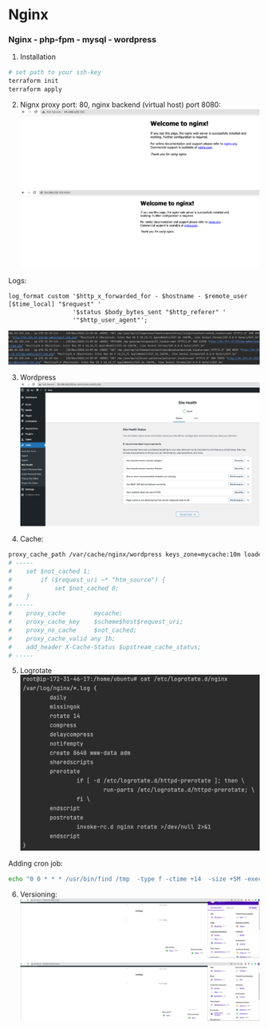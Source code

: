 # Nginx

### Nginx - php-fpm - mysql - wordpress

1. Installation 
```bash
# set path to your ssh-key
terraform init
terraform apply
```

2. Nignx proxy port: 80, nginx backend (virtual host) port 8080:
![img.png](img.png)  
![img_1.png](images/img_1.png)  


Logs:  
```
log_format custom '$http_x_forwarded_for - $hostname - $remote_user [$time_local] "$request" '
                  '$status $body_bytes_sent "$http_referer" '
                  '"$http_user_agent"';
```
![img_2.png](images/img_2.png)  

3. Wordpress  
![img_3.png](images/img_3.png)  

4. Cache:  
```bash
proxy_cache_path /var/cache/nginx/wordpress keys_zone=mycache:10m loader_threshold=300 loader_files=200;
# -----
#    set $not_cached 1;
#        if ($request_uri ~* "htm_source") {
#            set $not_cached 0;
#    } 
# -----
#    proxy_cache        mycache;
#    proxy_cache_key    $scheme$host$request_uri;
#    proxy_no_cache     $not_cached;
#    proxy_cache_valid any 1h;
#    add_header X-Cache-Status $upstream_cache_status;
# -----
```


5. Logrotate  
![img_4.png](images/img_4.png)  

Adding cron job:  
```bash
echo "0 0 * * * /usr/bin/find /tmp  -type f -ctime +14  -size +5M -exec rm -rf {} \;" >> /etc/crontab
```
6. Versioning:  
![img_5.png](images/img_5.png)  
![img_6.png](images/img_6.png)  
